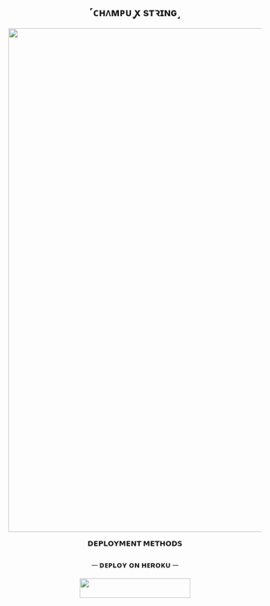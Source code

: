 <h2 align="center">
     ˹ᴄʜᴧᴍᴘᴜ ꭙ sᴛꝛɪɴɢ˼ </h2>
<p align="center"><img src="https://te.legra.ph/file/4cea75b8ff534def82b75-d80be89f0c4f5c0552.jpg" width="1000"></a></p>
<p align="center">


<p align="center">
<b>𝗗𝗘𝗣𝗟𝗢𝗬𝗠𝗘𝗡𝗧 𝗠𝗘𝗧𝗛𝗢𝗗𝗦</b>
</p>

<h3 align="center">
    ─ ᴅᴇᴩʟᴏʏ ᴏɴ ʜᴇʀᴏᴋᴜ ─
</h3>

<p align="center"><a href="https://dashboard.heroku.com/new?template=https://github.com/Shahilali5/String-Session-Generate/"> <img src="https://img.shields.io/badge/Deploy%20On%20Heroku-black?style=for-the-badge&logo=heroku" width="220" height="38.45"/></a></p>
